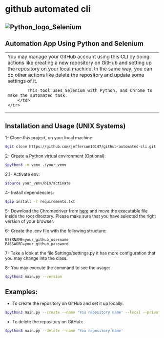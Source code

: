 # github automated cli
## ![Python_logo_Selenium](https://i.ibb.co/p22K38X/selenium-with-python.png)

## Automation App Using Python and Selenium

<table>
    <tr>
        <td>
            You may manage your GitHub account using this CLI by doing actions like creating a new repository on GitHub and setting up the repository on your local machine. In the same way, you can do other actions like delete the repository and update some settings of it.

            This tool uses Selenium with Python, and Chrome to make the automated task.
        </td>
    </tr>
</table>

## Installation and Usage (UNIX Systems)

1- Clone this project, on your local machine:

```bash
$git clone https://github.com/jefferson10147/github-automated-cli.git
```

2- Create a Python virtual environment (Optional):

```bash
$python3 -m venv ./your_venv
```

2.1- Activate env:

```bash
$source your_venv/bin/activate
```

4- Install dependencies:

```bash
$pip install -r requirements.txt
```

5- Download the Chromedriver from [here](https://chromedriver.chromium.org/downloads) and move the executable file inside the root directory. Please make sure that you have selected the right version of your browser.

6- Create the .env file with the following structure:

```env
USERNAME=your_github_username
PASSWORD=your_github_password
```

7- Take a look at the file Settings/settings.py it has more configuration that you may change into the class.

8- You may execute the command to see the usage:
```bash
$python3 main.py --version
```

## Examples:

- To create the repository on GitHub and set it up locally:
```bash
$python3 main.py --create --name 'You repository name' --local --private
```

- To delete the repository on GitHub:
```bash
$python3 main.py --delete --name 'You repository name'
```